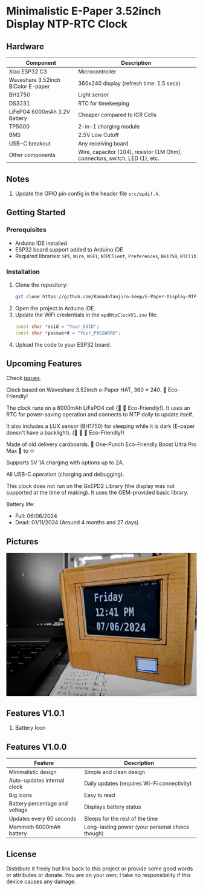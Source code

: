 # Minimalistic E-Paper 3.52inch Display NTP-RTC Clock

## Hardware
| Component                        | Description                                      |
|----------------------------------|--------------------------------------------------|
| Xiao ESP32 C3                    | Microcontroller                                  |
| Waveshare 3.52inch BiColor E-paper | 360x240 display (refresh time: 1.5 secs)         |
| BH1750                           | Light sensor                                     |
| DS3231                           | RTC for timekeeping                              |
| LiFePO4 6000mAh 3.2V Battery     | Cheaper compared to ICR Cells                    |
| TP5000                           | 2-in-1 charging module                           |
| BMS                              | 2.5V Low Cutoff                                  |
| USB-C breakout                   | Any receiving board                              |
| Other components                 | Wire, capacitor (104), resistor (1M Ohm), connectors, switch, LED (1), etc. |

## Notes
1. Update the GPIO pin config in the header file `src/epdif.h`.

## Getting Started
### Prerequisites
- Arduino IDE installed
- ESP32 board support added to Arduino IDE
- Required libraries: `SPI`, `Wire`, `WiFi`, `NTPClient`, `Preferences`, `BH1750`, `RTClib`

### Installation
1. Clone the repository:
   ```sh
   git clone https://github.com/KamadoTanjiro-beep/E-Paper-Display-NTP-Clock.git
   ```
2. Open the project in Arduino IDE.
3. Update the WiFi credentials in the `epdNtpClockV1.ino` file:
   ```cpp
   const char *ssid = "Your_SSID";
   const char *password = "Your_PASSWORD";
   ```
4. Upload the code to your ESP32 board.

## Upcoming Features
Check [issues](https://github.com/KamadoTanjiro-beep/E-Paper-Display-NTP-Clock/issues).

Clock based on Waveshare 3.52inch e-Paper HAT, 360 × 240. :leaves: Eco-Friendly!

The clock runs on a 6000mAh LiFePO4 cell (:leaves: :leaves: Eco-Friendly!). It uses an RTC for power-saving operation and connects to NTP daily to update itself.

It also includes a LUX sensor (BH1750) for sleeping while it is dark (E-paper doesn't have a backlight). (:leaves: :leaves: :leaves: Eco-Friendly!)

Made of old delivery cardboards. :exploding_head: One-Punch Eco-Friendly Boost Ultra Pro Max :leaves: to :infinity:

Supports 5V 1A charging with options up to 2A.

All USB-C operation (charging and debugging).

This clock does not run on the GxEPD2 Library (the display was not supported at the time of making). It uses the OEM-provided basic library.

Battery life:
- Full: 06/06/2024
- Dead: 01/11/2024 (Around 4 months and 27 days)

## Pictures

![Clock](https://github.com/KamadoTanjiro-beep/E-Paper-Display-NTP-Clock/blob/main/src/epdClock.jpg)

## Features V1.0.1
1. Battery Icon

## Features V1.0.0
| Feature                          | Description                                      |
|----------------------------------|--------------------------------------------------|
| Minimalistic design              | Simple and clean design                          |
| Auto-updates internal clock      | Daily updates (requires Wi-Fi connectivity)      |
| Big Icons                        | Easy to read                                     |
| Battery percentage and voltage   | Displays battery status                          |
| Updates every 60 seconds         | Sleeps for the rest of the time                  |
| Mammoth 6000mAh battery          | Long-lasting power (your personal choice though) |

## License

Distribute it freely but link back to this project or provide some good words or attributes or donate. You are on your own; I take no responsibility if this device causes any damage.

